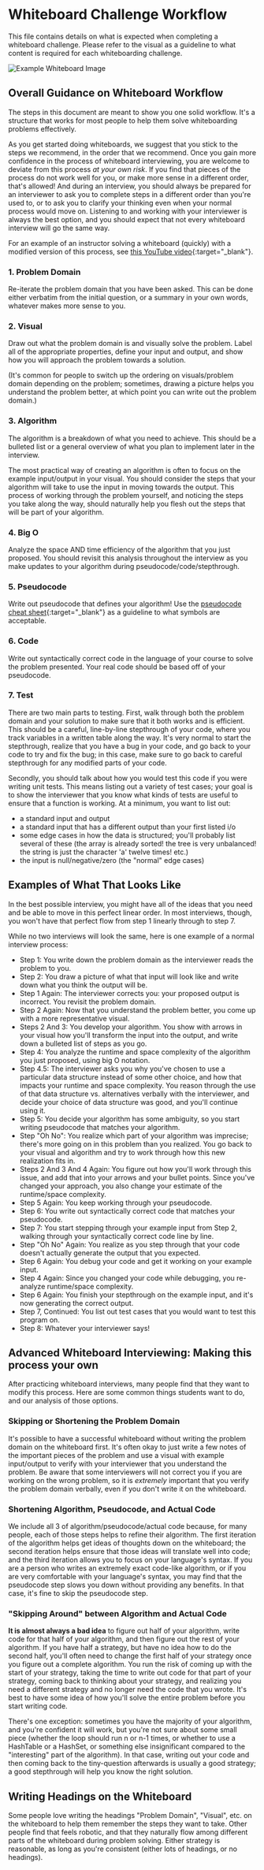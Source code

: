# Whiteboard Challenge Workflow

This file contains details on what is expected when completing a whiteboard challenge. Please refer to the visual as a guideline to what content is required for each whiteboarding challenge.

![Example Whiteboard Image](assets/DataStructuresWhiteboard.PNG)

## Overall Guidance on Whiteboard Workflow

The steps in this document are meant to show you one solid workflow. It's a structure that works for most people to help them solve whiteboarding problems effectively.

As you get started doing whiteboards, we suggest that you stick to the steps we recommend, in the order that we recommend. Once you gain more confidence in the process of whiteboard interviewing, you are welcome to deviate from this process *at your own risk*. If you find that pieces of the process do not work well for you, or make more sense in a different order, that's allowed! And during an interview, you should always be prepared for an interviewer to ask you to complete steps in a different order than you're used to, or to ask you to clarify your thinking even when your normal process would move on. Listening to and working with your interviewer is always the best option, and you should expect that not every whiteboard interview will go the same way.

For an example of an instructor solving a whiteboard (quickly) with a modified version of this process, see [this YouTube video](https://youtu.be/9KAy1AampQc?t=1386){:target="_blank"}.

### 1. Problem Domain

Re-iterate the problem domain that you have been asked. This can be done either verbatim from the initial question, or a summary in your own words, whatever makes more sense to you.

### 2. Visual

Draw out what the problem domain is and visually solve the problem. Label all of the appropriate properties, define your input and output, and show how you will approach the problem towards a solution.

(It's common for people to switch up the ordering on visuals/problem domain depending on the problem; sometimes, drawing a picture helps you understand the problem better, at which point you can write out the problem domain.)

### 3. Algorithm

The algorithm is a breakdown of what you need to achieve. This should be a bulleted list or a general overview of what you plan to implement later in the interview.

The most practical way of creating an algorithm is often to focus on the example input/output in your visual. You should consider the steps that your algorithm will take to use the input in moving towards the output. This process of working through the problem yourself, and noticing the steps you take along the way, should naturally help you flesh out the steps that will be part of your algorithm.

### 4. Big O

Analyze the space AND time efficiency of the algorithm that you just proposed. You should revisit this analysis throughout the interview as you make updates to your algorithm during pseudocode/code/stepthrough.

### 5. Pseudocode

Write out pseudocode that defines your algorithm! Use the [pseudocode cheat sheet](./Pseudocode){:target="_blank"} as a guideline to what symbols are acceptable.

### 6. Code

Write out syntactically correct code in the language of your course to solve the problem presented. Your real code should be based off of your pseudocode.

### 7. Test

There are two main parts to testing. First, walk through both the problem domain and your solution to make sure that it both works and is efficient. This should be a careful, line-by-line stepthrough of your code, where you track variables in a written table along the way. It's very normal to start the stepthrough, realize that you have a bug in your code, and go back to your code to try and fix the bug; in this case, make sure to go back to careful stepthrough for any modified parts of your code.

Secondly, you should talk about how you would test this code if you were writing unit tests. This means listing out a variety of test cases; your goal is to show the interviewer that you know what kinds of tests are useful to ensure that a function is working. At a minimum, you want to list out:
- a standard input and output
- a standard input that has a different output than your first listed i/o
- some edge cases in how the data is structured; you'll probably list several of these (the array is already sorted! the tree is very unbalanced! the string is just the character 'a' twelve times! etc.)
- the input is null/negative/zero (the "normal" edge cases)

## Examples of What That Looks Like

In the best possible interview, you might have all of the ideas that you need and be able to move in this perfect linear order. In most interviews, though, you won't have that perfect flow from step 1 linearly through to step 7.

While no two interviews will look the same, here is one example of a normal interview process:

- Step 1: You write down the problem domain as the interviewer reads the problem to you.
- Step 2: You draw a picture of what that input will look like and write down what you think the output will be.
- Step 1 Again: The interviewer corrects you: your proposed output is incorrect. You revisit the problem domain.
- Step 2 Again: Now that you understand the problem better, you come up with a more representative visual.
- Steps 2 And 3: You develop your algorithm. You show with arrows in your visual how you'll transform the input into the output, and write down a bulleted list of steps as you go.
- Step 4: You analyze the runtime and space complexity of the algorithm you just proposed, using big O notation.
- Step 4.5: The interviewer asks you why you've chosen to use a particular data structure instead of some other choice, and how that impacts your runtime and space complexity. You reason through the use of that data structure vs. alternatives verbally with the interviewer, and decide your choice of data structure was good, and you'll continue using it.
- Step 5: You decide your algorithm has some ambiguity, so you start writing pseudocode that matches your algorithm.
- Step "Oh No": You realize which part of your algorithm was imprecise; there's more going on in this problem than you realized. You go back to your visual and algorithm and try to work through how this new realization fits in.
- Steps 2 And 3 And 4 Again: You figure out how you'll work through this issue, and add that into your arrows and your bullet points. Since you've changed your approach, you also change your estimate of the runtime/space complexity.
- Step 5 Again: You keep working through your pseudocode.
- Step 6: You write out syntactically correct code that matches your pseudocode.
- Step 7: You start stepping through your example input from Step 2, walking through your syntactically correct code line by line.
- Step "Oh No" Again: You realize as you step through that your code doesn't actually generate the output that you expected.
- Step 6 Again: You debug your code and get it working on your example input.
- Step 4 Again: Since you changed your code while debugging, you re-analyze runtime/space complexity.
- Step 6 Again: You finish your stepthrough on the example input, and it's now generating the correct output.
- Step 7, Continued: You list out test cases that you would want to test this program on.
- Step 8: Whatever your interviewer says!

## Advanced Whiteboard Interviewing: Making this process your own

After practicing whiteboard interviews, many people find that they want to modify this process. Here are some common things students want to do, and our analysis of those options.

### Skipping or Shortening the Problem Domain

It's possible to have a successful whiteboard without writing the problem domain on the whiteboard first. It's often okay to just write a few notes of the important pieces of the problem and use a visual with example input/output to verify with your interviewer that you understand the problem. Be aware that some interviewers will not correct you if you are working on the wrong problem, so it is *extremely* important that you verify the problem domain verbally, even if you don't write it on the whiteboard.

### Shortening Algorithm, Pseudocode, and Actual Code

We include all 3 of algorithm/pseudocode/actual code because, for many people, each of those steps helps to refine their algorithm. The first iteration of the algorithm helps get ideas of thoughts down on the whiteboard; the second iteration helps ensure that those ideas will translate well into code; and the third iteration allows you to focus on your language's syntax. If you are a person who writes an extremely exact code-like algorithm, or if you are very comfortable with your language's syntax, you may find that the pseudocode step slows you down without providing any benefits. In that case, it's fine to skip the pseudocode step.

### "Skipping Around" between Algorithm and Actual Code

**It is almost always a bad idea** to figure out half of your algorithm, write code for that half of your algorithm, and then figure out the rest of your algorithm. If you have half a strategy, but have no idea how to do the second half, you'll often need to change the first half of your strategy once you figure out a complete algorithm. You run the risk of coming up with the start of your strategy, taking the time to write out code for that part of your strategy, coming back to thinking about your strategy, and realizing you need a different strategy and no longer need the code that you wrote. It's best to have some idea of how you'll solve the entire problem before you start writing code.

There's one exception: sometimes you have the majority of your algorithm, and you're confident it will work, but you're not sure about some small piece (whether the loop should run n or n-1 times, or whether to use a HashTable or a HashSet, or something else insignificant compared to the "interesting" part of the algorithm). In that case, writing out your code and then coming back to the tiny-question afterwards is usually a good strategy; a good stepthrough will help you know the right solution.

## Writing Headings on the Whiteboard

Some people love writing the headings "Problem Domain", "Visual", etc. on the whiteboard to help them remember the steps they want to take. Other people find that feels robotic, and that they naturally flow among different parts of the whiteboard during problem solving. Either strategy is reasonable, as long as you're consistent (either lots of headings, or no headings).
